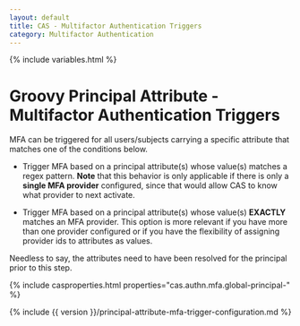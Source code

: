 ```yaml
---
layout: default
title: CAS - Multifactor Authentication Triggers
category: Multifactor Authentication
---
```


{% include variables.html %}

# Groovy Principal Attribute - Multifactor Authentication Triggers

MFA can be triggered for all users/subjects carrying a specific 
attribute that matches one of the conditions below.

- Trigger MFA based on a principal attribute(s) whose value(s) matches a regex pattern.
**Note** that this behavior is only applicable if there is only a **single MFA provider** configured, since that would allow CAS
to know what provider to next activate.

- Trigger MFA based on a principal attribute(s) whose value(s) **EXACTLY** matches an MFA provider.
This option is more relevant if you have more than one provider configured or if you have the flexibility of assigning provider ids to attributes as values.

Needless to say, the attributes need to have been resolved for the principal prior to this step.

{% include casproperties.html properties="cas.authn.mfa.global-principal-" %}

{% include {{ version }}/principal-attribute-mfa-trigger-configuration.md %}

